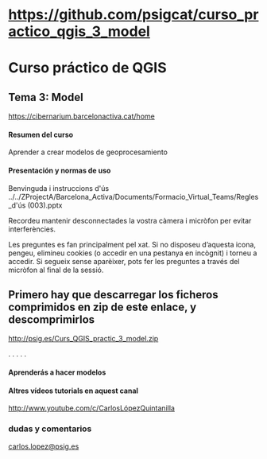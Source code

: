 # https://github.com/psigcat/curso_practico_qgis_3_model

# Curso práctico de QGIS 
## Tema 3: Model
https://cibernarium.barcelonactiva.cat/home

#### Resumen del curso
Aprender a crear modelos de geoprocesamiento


#### Presentación y normas de uso
Benvinguda i instruccions d'ús
../../ZProjectA/Barcelona_Activa/Documents/Formacio_Virtual_Teams/Regles_d'ús (003).pptx

Recordeu mantenir desconnectades la vostra càmera i micròfon per evitar interferències.

Les preguntes es fan principalment pel xat. Si no disposeu d’aquesta icona, pengeu, elimineu cookies (o accedir en una pestanya en incògnit) i torneu a accedir. Si segueix sense aparèixer, pots fer les preguntes a través del micròfon al final de la sessió.

## Primero hay que descarregar los ficheros comprimidos en zip de este enlace, y descomprimirlos
http://psig.es/Curs_QGIS_practic_3_model.zip

.
.
.
.
.





#### Aprenderás a hacer modelos




#### Altres vídeos tutorials en aquest canal
http://www.youtube.com/c/CarlosLópezQuintanilla



### dudas y comentarios
carlos.lopez@psig.es


